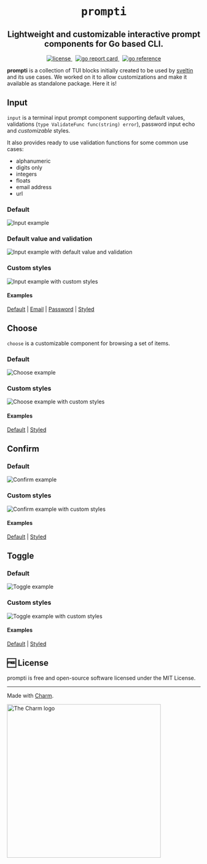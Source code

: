 <h1 align="center">
    <span style="font-family: monospace;">prompti</span>
</h1>
<h2 align="center">
Lightweight and customizable interactive prompt components for Go based CLI.
</h2>
<p align="center">
    <a href="https://github.com/sveltinio/prompti/blob/main/LICENSE" target="_blank">
        <img src="https://img.shields.io/badge/license-mit-blue?style=flat-square&logo=none" alt="license" />
    </a>
     &nbsp;
     <a href="https://goreportcard.com/report/github.com/sveltinio/prompti/" target="_blank">
        <img src="https://goreportcard.com/badge/github.com/sveltinio/prompti" alt="go report card" />
    </a>
    &nbsp;
    <a href="https://pkg.go.dev/github.com/sveltinio/prompti/" target="_blank">
        <img src="https://pkg.go.dev/badge/github.com/sveltinio/prompti/.svg" alt="go reference" />
    </a>
</p>

**prompti** is a collection of TUI blocks initially created to be used by [sveltin](https://github.com/sveltinio/sveltin) and its use cases. We worked on it to allow customizations and make it available as standalone package. Here it is!

## Input

`input` is a terminal input prompt component supporting default values, validations (`type ValidateFunc func(string) error`), password input echo and _customizable_ styles.

It also provides ready to use validation functions for some common use cases:

- alphanumeric
- digits only
- integers
- floats
- email address
- url

### Default

<img src="https://statics.sveltin.io/github/prompti/input/input-default.gif" alt="Input example">

### Default value and validation

<img src="https://statics.sveltin.io/github/prompti/input/input-initial-value.gif" alt="Input example with default value and validation">

### Custom styles

<img src="https://statics.sveltin.io/github/prompti/input/input-styled.gif" alt="Input example with custom styles">

#### Examples

[Default](_examples/input/default/main.go) | [Email](_examples/input/email/main.go) | [Password](_examples/input/password/main.go) | [Styled](_examples/input/custom-styles/main.go)

## Choose

`choose` is a customizable component for browsing a set of items.

### Default

<img src="https://statics.sveltin.io/github/prompti/choose/choose-default.gif" alt="Choose example">

### Custom styles

<img src="https://statics.sveltin.io/github/prompti/choose/choose-styled.gif" alt="Choose example with custom styles">

#### Examples

[Default](_examples/choose/default/main.go)  | [Styled](_examples/choose/custom-styles/main.go)

## Confirm

### Default

<img src="https://statics.sveltin.io/github/prompti/confirm/confirm-default.gif" alt="Confirm example">

### Custom styles

<img src="https://statics.sveltin.io/github/prompti/confirm/confirm-styled.gif" alt="Confirm example with custom styles">

#### Examples

[Default](_examples/confirm/default/main.go)  | [Styled](_examples/confirm/custom-styles/main.go)

## Toggle

### Default

<img src="https://statics.sveltin.io/github/prompti/toggle/toggle-default.gif" alt="Toggle example">

### Custom styles

<img src="https://statics.sveltin.io/github/prompti/toggle/toggle-styled.gif" alt="Toggle example with custom styles">

#### Examples

[Default](_examples/toggle/default/main.go) | [Styled](_examples/toggle/custom-styles/main.go)

## :free: License

prompti is free and open-source software licensed under the MIT License.

***
Made with [Charm](https://charm.sh).

<a href="https://charm.sh/"><img alt="The Charm logo" src="https://stuff.charm.sh/charm-badge-unrounded.jpg" width="400"></a>
